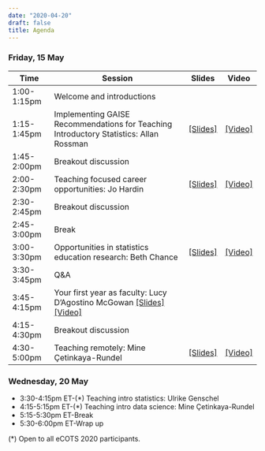```yaml
---
date: "2020-04-20"
draft: false
title: Agenda
---
```


### Friday, 15 May

| Time    | Session           | Slides | Video     |
|---------|-------------------|--------|-----------|
| 1:00-1:15pm | Welcome and introductions   |  |  |
| 1:15-1:45pm | Implementing GAISE Recommendations for Teaching Introductory Statistics: Allan Rossman | [[Slides]](https://github.com/mine-cetinkaya-rundel/preparing-to-teach/blob/master/01-gaise/01-gaise.pdf) | [[Video]](https://youtu.be/onpEINJQ5sw) |
| 1:45-2:00pm | Breakout discussion         |  |  |
| 2:00-2:30pm | Teaching focused career opportunities: Jo Hardin | [[Slides]](https://github.com/mine-cetinkaya-rundel/preparing-to-teach/blob/master/02-teach-career/02-teach-career.pdf) | [[Video]](https://youtu.be/J6iFgbHKH5Q) |
| 2:30-2:45pm | Breakout discussion         |  |  |
| 2:45-3:00pm | Break                       |  |  |
| 3:00-3:30pm | Opportunities in statistics education research: Beth Chance | [[Slides]](https://github.com/mine-cetinkaya-rundel/preparing-to-teach/blob/master/03-education-research-grants/03-education-research-grants.pdf) | [[Video]](https://youtu.be/lALpljdA40U) |
| 3:30-3:45pm | Q&A                         |  |  |
| 3:45-4:15pm | Your first year as faculty: Lucy D’Agostino McGowan [[Slides]](https://github.com/mine-cetinkaya-rundel/preparing-to-teach/blob/master/04-first-year-faculty/04-first-year-faculty.pdf) [[Video]](https://youtu.be/C0NJoQW4VEE) |
| 4:15-4:30pm | Breakout discussion         |  |  |
| 4:30-5:00pm | Teaching remotely: Mine Çetinkaya-Rundel | [[Slides]](https://github.com/mine-cetinkaya-rundel/preparing-to-teach/blob/master/05-remote-teaching/05-remote-teaching.pdf) | [[Video]](https://youtu.be/Rx9dLRdURGA) |

### Wednesday, 20 May

- 3:30-4:15pm ET-(*) Teaching intro statistics: Ulrike Genschel
- 4:15-5:15pm ET-(*) Teaching intro data science: Mine Çetinkaya-Rundel
- 5:15-5:30pm ET-Break
- 5:30-6:00pm ET-Wrap up

(*) Open to all eCOTS 2020 participants.